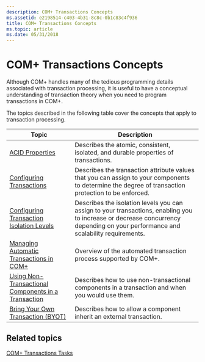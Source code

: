 ```yaml
---
description: COM+ Transactions Concepts
ms.assetid: e2198514-c403-4b31-8c8c-0b1c83c4f936
title: COM+ Transactions Concepts
ms.topic: article
ms.date: 05/31/2018
---
```


# COM+ Transactions Concepts

Although COM+ handles many of the tedious programming details associated with transaction processing, it is useful to have a conceptual understanding of transaction theory when you need to program transactions in COM+.

The topics described in the following table cover the concepts that apply to transaction processing.



| Topic                                                                                                                     | Description                                                                                                                                                                                 |
|---------------------------------------------------------------------------------------------------------------------------|---------------------------------------------------------------------------------------------------------------------------------------------------------------------------------------------|
| [ACID Properties](acid-properties.md)<br/>                                                                         | Describes the atomic, consistent, isolated, and durable properties of transactions.<br/>                                                                                              |
| [Configuring Transactions](configuring-transactions.md)<br/>                                                       | Describes the transaction attribute values that you can assign to your components to determine the degree of transaction protection to be enforced.<br/>                              |
| [Configuring Transaction Isolation Levels](configuring-transaction-isolation-levels.md)<br/>                       | Describes the isolation levels you can assign to your transactions, enabling you to increase or decrease concurrency depending on your performance and scalability requirements.<br/> |
| [Managing Automatic Transactions in COM+](managing-automatic-transactions-in-com-.md)<br/>                         | Overview of the automated transaction process supported by COM+. <br/>                                                                                                                |
| [Using Non-Transactional Components in a Transaction](using-non-transactional-components-in-a-transaction.md)<br/> | Describes how to use non-transactional components in a transaction and when you would use them.<br/>                                                                                  |
| [Bring Your Own Transaction (BYOT)](bring-your-own-transaction--byot-.md)<br/>                                     | Describes how to allow a component inherit an external transaction.<br/>                                                                                                              |



 

## Related topics

<dl> <dt>

[COM+ Transactions Tasks](com--transactions-tasks.md)
</dt> </dl>

 

 




